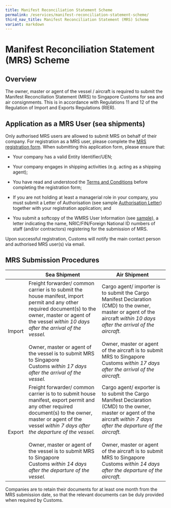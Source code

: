 ```yaml
---
title: Manifest Reconciliation Statement Scheme
permalink: /eservices/manifest-reconciliation-statement-scheme/
third_nav_title: Manifest Reconciliation Statement (MRS) Scheme
variant: markdown
---
```

<h1>Manifest Reconciliation Statement (MRS) Scheme</h1>
<h2>Overview</h2>
<p>The owner, master or agent of the vessel / aircraft is required to submit
the Manifest Reconciliation Statement (MRS) to Singapore Customs for sea
and air consignments. This is in accordance with Regulations 11 and 12
of the Regulation of Import and Exports Regulations (RIER).</p>
<h2>Application as a MRS User (sea shipments)</h2>
<p>Only authorised MRS users are allowed to submit MRS on behalf of their
company. For registration as a MRS user, please complete the <a href="https://go.gov.sg/mrs-registration-form" rel="noopener noreferrer nofollow" target="_blank">MRS registration form</a>.
When submitting this application form, please ensure that:</p>
<ul data-tight="true" class="tight">
<li>
<p>Your company has a valid Entity Identifier/UEN;</p>
</li>
<li>
<p>Your company engages in shipping activities (e.g. acting as a shipping
agent);</p>
</li>
<li>
<p>You have read and understood the <a href="/eservices/manifest-reconciliation-statement-scheme/manifest-reconciliation-statement-scheme-terms-and-conditions" rel="noopener noreferrer nofollow" target="_blank">Terms and Conditions</a> before
completing the registration form;</p>
</li>
<li>
<p>If you are not holding at least a managerial role in your company, you
must submit a Letter of Authorisation (see sample <a href="/files/eservices/mrs_letter_of_authorisation_2019.docx" rel="noopener noreferrer nofollow" target="_blank">Authorisation Letter</a>)
together with your registration application; and</p>
</li>
<li>
<p>You submit a softcopy of the WMRS User Information (see <a href="/files/eservices/sample-letter.docx" rel="noopener noreferrer nofollow" target="_blank">sample</a>),
a letter indicating the name, NRIC/FIN/Foreign National ID numbers of staff
(and/or contractors) registering for the submission of MRS.</p>
</li>
</ul>
<p>Upon successful registration, Customs will notify the main contact person
and authorised MRS user(s) via email.</p>
<h2>MRS Submission Procedures</h2>


|  | Sea Shipment | Air Shipment |
| -------- | -------- | -------- |
| Import     | Freight forwarder/ common carrier is to submit the house manifest, import permit and any other required document(s) to the owner, master or agent of the vessel&nbsp;_within 10 days after the arrival of the vessel._  <br><br>Owner, master or agent of the vessel is to submit MRS to Singapore Customs&nbsp;_within 17 days after the arrival of the vessel._     | Cargo agent/ importer is to submit the Cargo Manifest Declaration (CMD) to the owner, master or agent of the aircraft&nbsp;_within 10 days after the arrival of the aircraft._  <br><br>Owner, master or agent of the aircraft is to submit MRS to Singapore Customs&nbsp;_within 17 days after the arrival of the aircraft._     |
| Export     | Freight forwarder/ common carrier is to to submit house manifest, export permit and any other required document(s) to the owner, master or agent of the vessel&nbsp;_within 7 days after the departure of the vessel._  <br><br>Owner, master or agent of the vessel is to submit MRS to Singapore Customs&nbsp;_within 14 days after the departure of the vessel._     | Cargo agent/ exporter is to submit the Cargo Manifest Declaration (CMD) to the owner, master or agent of the aircraft&nbsp;_within 7 days after the departure of the aircraft._  <br><br>Owner, master or agent of the aircraft is to submit MRS to Singapore Customs&nbsp;_within 14 days after the departure of the aircraft._  |


<p>Companies are to retain their documents for at least one month from the
MRS submission date, so that the relevant documents can be duly provided
when required by Customs.</p>